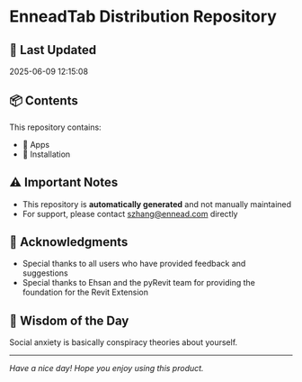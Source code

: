 # EnneadTab Distribution Repository

## 📅 Last Updated
2025-06-09 12:15:08



## 📦 Contents
This repository contains:
- 📂 Apps
- 📂 Installation

## ⚠️ Important Notes
- This repository is **automatically generated** and not manually maintained
- For support, please contact szhang@ennead.com directly

## 🙏 Acknowledgments
- Special thanks to all users who have provided feedback and suggestions
- Special thanks to Ehsan and the pyRevit team for providing the foundation for the Revit Extension

## 💭 Wisdom of the Day
Social anxiety is basically conspiracy theories about yourself.

---
*Have a nice day! Hope you enjoy using this product.*
